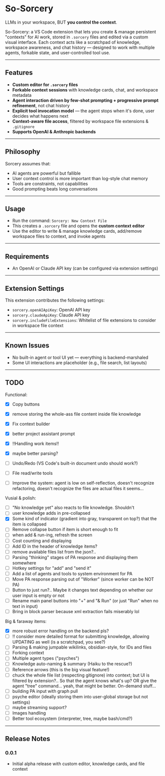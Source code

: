 # So-Sorcery
LLMs in your workspace, BUT **you control the context**.

So-Sorcery: a VS Code extension that lets you create & manage persistent "contexts" for AI work, stored in `.sorcery` files and edited via a custom visual interface. Each context acts like a scratchpad of knowledge, workspace awareness, and chat history — designed to work with multiple agents, forkable state, and user-controlled tool use.

---

## Features

- **Custom editor for `.sorcery` files**
- **Forkable context sessions** with knowledge cards, chat, and workspace metadata
- **Agent interaction driven by few-shot prompting + progressive prompt refinement**, not chat history
- **Explicit tool invocation model** — the agent stops when it's done, user decides what happens next
- **Context-aware file access**, filtered by workspace file extensions & `.gitignore`
- **Supports OpenAI & Anthropic backends**

---

## Philosophy

Sorcery assumes that:
- AI agents are powerful but fallible
- User context control is more important than log-style chat memory
- Tools are constraints, not capabilities
- Good prompting beats long conversations

---

## Usage

- Run the command: `Sorcery: New Context File`
- This creates a `.sorcery` file and opens the **custom context editor**
- Use the editor to write & manage knowledge cards, add/remove workspace files to context, and invoke agents

---

## Requirements

- An OpenAI or Claude API key (can be configured via extension settings)

---

## Extension Settings

This extension contributes the following settings:

- `sorcery.openAIApiKey`: OpenAI API key
- `sorcery.claudeApiKey`: Claude API key
- `sorcery.includeFileExtensions`: Whitelist of file extensions to consider in workspace file context

---

## Known Issues

- No built-in agent or tool UI yet — everything is backend-marshaled
- Some UI interactions are placeholder (e.g., file search, list layouts)

---

## TODO

Functional:
- [x] Copy buttons
- [x] remove storing the whole-ass file content inside file knowledge
- [x] Fix context builder
- [x] better project assistant prompt
- [x] !!Handling work items!!
- [x] maybe better parsing?
- [ ] Undo/Redo (VS Code's built-in document undo should work?)
- [ ] File read/write tools

- [ ] Improve the system: agent is low on self-reflection, doesn't recognize refactoring, doesn't recognize the files are actual files it seems...

Vusial & polish:
- [ ] "No knowledge yet" also reacts to file knowledge. Shouldn't
- [ ] user knowledge adds in pre-collapsed
- [x] Some kind of indicator (gradient into gray, transparent on top?) that the item is collapsed
- [ ] Remove collapse button if item is short enough to fit
- [ ] when add & run-ing, refresh the screen
- [ ] Cost counting and displaying
- [ ] Add ID in the header of knowledge items?
- [ ] remove available files list from the json?..
- [ ] Parsing "thinking" stages of PA response and displaying them somewhere
- [ ] Hotkey settings for "add" and "send it"
- [ ] Add a list of agents and tools to system environment for PA
- [ ] Move PA response parsing out of "Worker" (since worker can be NOT PA)
- [ ] Button to just run?.. Maybe it changes text depending on whether our user input is empty or not
- [ ] Rename main panel buttons into "+" and "& Run" (or just "Run" when no text in input)
- [ ] Bring in block parser because xml extraction fails miserably lol

Big & faraway items:
- [x] more robust error handling on the backend pls?
- [ ] !! consider more detailed format for submitting knowledge, allowing UPDATING as well (is a scratchpad, you see?)
- [ ] Parsing & making jumpable wikilinks, obsidian-style, for IDs and files
- [ ] Forking context
- [ ] Multiple agent types ("psyches")
- [ ] Knowledge auto-naming & summary (Haiku to the rescue?)
- [ ] Reference arrows (this is the big visual feature!)
- [ ] chuck the whole file list (respecting gitignore) into context; but UI is filtered by extension?.. So that the agent knows what's up? OR give the agent "tree" command... yeah, that might be better. On-demand stuff...
- [ ] building PA input with graph pull
- [ ] psyche editor (ideally storing them into user-global storage but not settings)
- [ ] maybe streaming support?
- [ ] Images handling
- [ ] Better tool ecosystem (interpreter, tree, maybe bash/cmd?)

---

## Release Notes

### 0.0.1

- Initial alpha release with custom editor, knowledge cards, and file context
